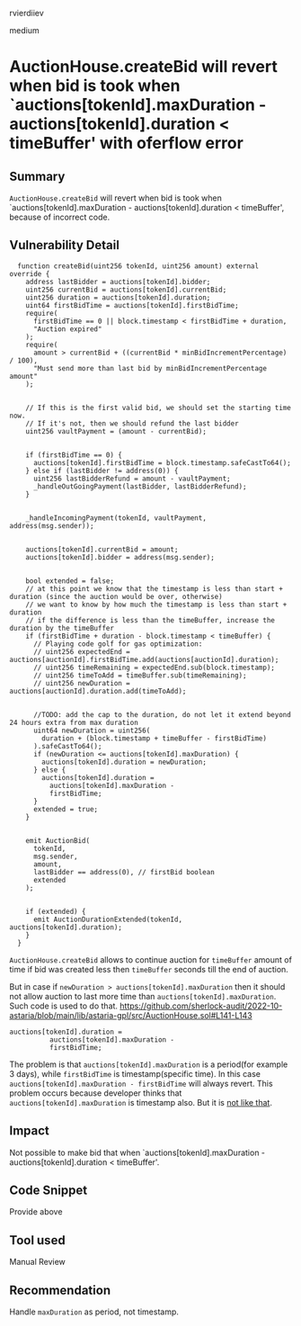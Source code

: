 rvierdiiev

medium

# AuctionHouse.createBid will revert when bid is took when `auctions[tokenId].maxDuration - auctions[tokenId].duration < timeBuffer' with oferflow error

## Summary
`AuctionHouse.createBid` will revert when bid is took when `auctions[tokenId].maxDuration - auctions[tokenId].duration < timeBuffer', because of incorrect code.
## Vulnerability Detail
```solidity
  function createBid(uint256 tokenId, uint256 amount) external override {
    address lastBidder = auctions[tokenId].bidder;
    uint256 currentBid = auctions[tokenId].currentBid;
    uint256 duration = auctions[tokenId].duration;
    uint64 firstBidTime = auctions[tokenId].firstBidTime;
    require(
      firstBidTime == 0 || block.timestamp < firstBidTime + duration,
      "Auction expired"
    );
    require(
      amount > currentBid + ((currentBid * minBidIncrementPercentage) / 100),
      "Must send more than last bid by minBidIncrementPercentage amount"
    );


    // If this is the first valid bid, we should set the starting time now.
    // If it's not, then we should refund the last bidder
    uint256 vaultPayment = (amount - currentBid);


    if (firstBidTime == 0) {
      auctions[tokenId].firstBidTime = block.timestamp.safeCastTo64();
    } else if (lastBidder != address(0)) {
      uint256 lastBidderRefund = amount - vaultPayment;
      _handleOutGoingPayment(lastBidder, lastBidderRefund);
    }


    _handleIncomingPayment(tokenId, vaultPayment, address(msg.sender));


    auctions[tokenId].currentBid = amount;
    auctions[tokenId].bidder = address(msg.sender);


    bool extended = false;
    // at this point we know that the timestamp is less than start + duration (since the auction would be over, otherwise)
    // we want to know by how much the timestamp is less than start + duration
    // if the difference is less than the timeBuffer, increase the duration by the timeBuffer
    if (firstBidTime + duration - block.timestamp < timeBuffer) {
      // Playing code golf for gas optimization:
      // uint256 expectedEnd = auctions[auctionId].firstBidTime.add(auctions[auctionId].duration);
      // uint256 timeRemaining = expectedEnd.sub(block.timestamp);
      // uint256 timeToAdd = timeBuffer.sub(timeRemaining);
      // uint256 newDuration = auctions[auctionId].duration.add(timeToAdd);


      //TODO: add the cap to the duration, do not let it extend beyond 24 hours extra from max duration
      uint64 newDuration = uint256(
        duration + (block.timestamp + timeBuffer - firstBidTime)
      ).safeCastTo64();
      if (newDuration <= auctions[tokenId].maxDuration) {
        auctions[tokenId].duration = newDuration;
      } else {
        auctions[tokenId].duration =
          auctions[tokenId].maxDuration -
          firstBidTime;
      }
      extended = true;
    }


    emit AuctionBid(
      tokenId,
      msg.sender,
      amount,
      lastBidder == address(0), // firstBid boolean
      extended
    );


    if (extended) {
      emit AuctionDurationExtended(tokenId, auctions[tokenId].duration);
    }
  }
```

`AuctionHouse.createBid` allows to continue auction for `timeBuffer` amount of time if bid was created less then `timeBuffer` seconds till the end of auction.

But in case if `newDuration > auctions[tokenId].maxDuration` then it should not allow auction to last more time than `auctions[tokenId].maxDuration`.
Such code is used to do that.
https://github.com/sherlock-audit/2022-10-astaria/blob/main/lib/astaria-gpl/src/AuctionHouse.sol#L141-L143
```solidity
auctions[tokenId].duration =
          auctions[tokenId].maxDuration -
          firstBidTime;
```

The problem is that `auctions[tokenId].maxDuration` is a period(for example 3 days), while `firstBidTime` is timestamp(specific time). In this case `auctions[tokenId].maxDuration - firstBidTime` will always revert.
This problem occurs because developer thinks that `auctions[tokenId].maxDuration` is timestamp also. But it is [not like that](https://github.com/sherlock-audit/2022-10-astaria/blob/main/lib/astaria-gpl/src/AuctionHouse.sol#L81).
## Impact
Not possible to make bid that when `auctions[tokenId].maxDuration - auctions[tokenId].duration < timeBuffer'. 
## Code Snippet
Provide above
## Tool used

Manual Review

## Recommendation
Handle `maxDuration` as period, not timestamp.